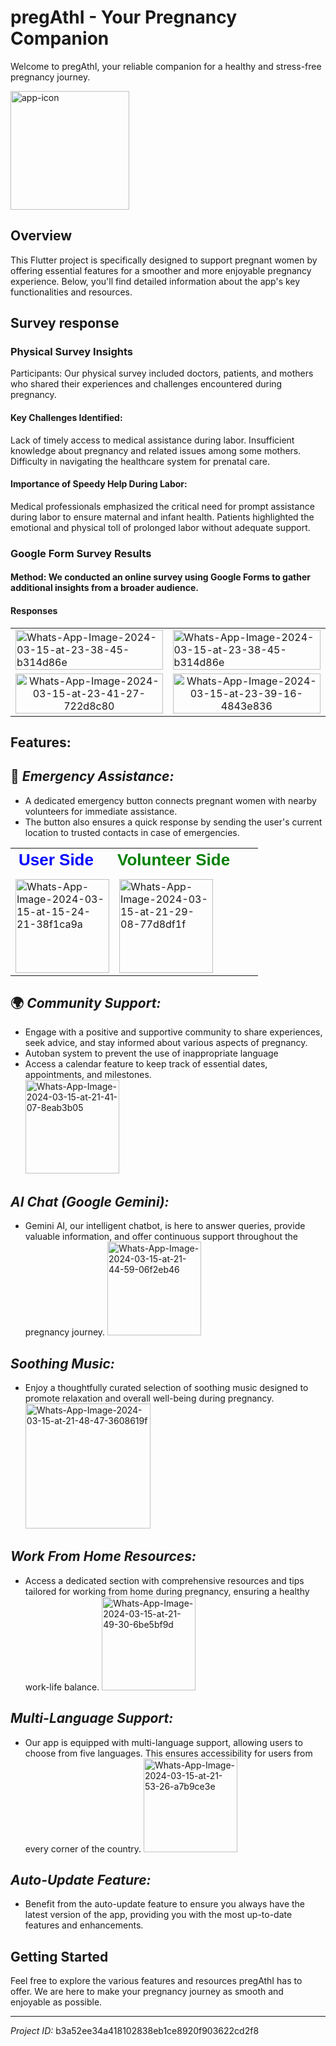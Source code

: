 # pregAthI - Your Pregnancy Companion

Welcome to pregAthI, your reliable companion for a healthy and stress-free pregnancy journey.
<div style="display: flex">
<a href="https://imgbb.com/"><img src="https://i.ibb.co/dr2KVxv/app-icon.png" alt="app-icon" border="0" height="190"></a>
</div>

## Overview

This Flutter project is specifically designed to support pregnant women by offering essential features for a smoother and more enjoyable pregnancy experience. Below, you'll find detailed information about the app's key functionalities and resources.

## Survey response
### Physical Survey Insights
<p>Participants: Our physical survey included doctors, patients, and mothers who shared their experiences and challenges encountered during pregnancy.<p>

#### Key Challenges Identified:
Lack of timely access to medical assistance during labor.
Insufficient knowledge about pregnancy and related issues among some mothers.
Difficulty in navigating the healthcare system for prenatal care.

#### Importance of Speedy Help During Labor:
Medical professionals emphasized the critical need for prompt assistance during labor to ensure maternal and infant health.
Patients highlighted the emotional and physical toll of prolonged labor without adequate support.

### Google Form Survey Results
#### Method: We conducted an online survey using Google Forms to gather additional insights from a broader audience.
#### Responses
<table style="width: 100%;">
  <tr>
    <td>
      <a href="https://ibb.co/x2Q7JLT"><img src="https://i.ibb.co/RgWDzbw/Whats-App-Image-2024-03-15-at-23-38-45-b314d86e.jpg" alt="Whats-App-Image-2024-03-15-at-23-38-45-b314d86e" border="0"style="width: 100%;"></a>
    </td>
    <td>
      <a href="https://ibb.co/x2Q7JLT"><img src="https://i.ibb.co/RgWDzbw/Whats-App-Image-2024-03-15-at-23-38-45-b314d86e.jpg" alt="Whats-App-Image-2024-03-15-at-23-38-45-b314d86e" border="0"style="width: 100%;"></a>
    </td>
  </tr>
  <tr> 
    <td style="text-align: center;">
   <a href="https://ibb.co/XtFd9NZ"><img src="https://i.ibb.co/gJtXGHM/Whats-App-Image-2024-03-15-at-23-41-27-722d8c80.jpg" alt="Whats-App-Image-2024-03-15-at-23-41-27-722d8c80" border="0" style="width: 100%;"></a>  
    </td>
    <td style="text-align: center;">
      <a href="https://ibb.co/hY6qmfB"><img src="https://i.ibb.co/bb0fKJs/Whats-App-Image-2024-03-15-at-23-39-16-4843e836.jpg" alt="Whats-App-Image-2024-03-15-at-23-39-16-4843e836" border="0" style="width: 100%;"></a>
    </td>
  </tr>
</table>

## Features:

## 🚨 *Emergency Assistance:*

   - A dedicated emergency button connects pregnant women with nearby volunteers for immediate assistance.
   - The button also ensures a quick response by sending the user's current location to trusted contacts in case of emergencies.
  <table style="width: 100%;">
  <tr>
    <td style="padding-right: 5px; font-size: 26px; font-family: Arial, sans-serif; color: blue; font-weight: bold;">
      User Side
    </td>
    <td style="padding-left: 5px; font-size: 26px; font-family: Arial, sans-serif; color: green; font-weight: bold;">
      Volunteer Side
    </td>
  </tr>
    <td ></td>
    <td ></td>
  </tr>
  <tr>
    <td >
      <a href="https://ibb.co/LdFYLxB"><img src="https://i.ibb.co/CKcmkb4/Whats-App-Image-2024-03-15-at-15-24-21-38f1ca9a.jpg" alt="Whats-App-Image-2024-03-15-at-15-24-21-38f1ca9a" border="0" width="150"></a>
    </td>
    <td >
      <a href="https://ibb.co/9GhMXTp"><img src="https://i.ibb.co/YbXr9kN/Whats-App-Image-2024-03-15-at-21-29-08-77d8df1f.jpg" alt="Whats-App-Image-2024-03-15-at-21-29-08-77d8df1f" border="0" width="150"></a>
    </td>
    <td ></td>
    <td ></td>
  </tr>
  </table>


## 🌍 *Community Support:*

   - Engage with a positive and supportive community to share experiences, seek advice, and stay informed about various aspects of pregnancy.
   - Autoban system to prevent the use of inappropriate language
   - Access a calendar feature to keep track of essential dates, appointments, and milestones.  
   <a href="https://ibb.co/QPpK9JS"><img src="https://i.ibb.co/LxYZS0j/Whats-App-Image-2024-03-15-at-21-41-07-8eab3b05.jpg" alt="Whats-App-Image-2024-03-15-at-21-41-07-8eab3b05" border="0" width="150"></a>

## *AI Chat (Google Gemini):*
   - Gemini AI, our intelligent chatbot, is here to answer queries, provide valuable information, and offer continuous support throughout the pregnancy journey.
   <a href="https://ibb.co/s2JJBLQ"><img src="https://i.ibb.co/6mJJd6b/Whats-App-Image-2024-03-15-at-21-44-59-06f2eb46.jpg" alt="Whats-App-Image-2024-03-15-at-21-44-59-06f2eb46" border="0" width="150"></a>

## *Soothing Music:*
   - Enjoy a thoughtfully curated selection of soothing music designed to promote relaxation and overall well-being during pregnancy.
   <a href="https://ibb.co/KG2X6Kh"><img src="https://i.ibb.co/4f87W1t/Whats-App-Image-2024-03-15-at-21-48-47-3608619f.jpg" alt="Whats-App-Image-2024-03-15-at-21-48-47-3608619f" border="0" width="200"></a>

## *Work From Home Resources:*
   - Access a dedicated section with comprehensive resources and tips tailored for working from home during pregnancy, ensuring a healthy work-life balance.
   <a href="https://ibb.co/0sGKwNr"><img src="https://i.ibb.co/3RCvJXc/Whats-App-Image-2024-03-15-at-21-49-30-6be5bf9d.jpg" alt="Whats-App-Image-2024-03-15-at-21-49-30-6be5bf9d" border="0" width="150"></a>

## *Multi-Language Support:*
   - Our app is equipped with multi-language support, allowing users to choose from five languages. This ensures accessibility for users from every corner of the country.
   <a href="https://ibb.co/vYcN3T6"><img src="https://i.ibb.co/dgfNPVw/Whats-App-Image-2024-03-15-at-21-53-26-a7b9ce3e.jpg" alt="Whats-App-Image-2024-03-15-at-21-53-26-a7b9ce3e" border="0" width="150"></a>

## *Auto-Update Feature:*
   - Benefit from the auto-update feature to ensure you always have the latest version of the app, providing you with the most up-to-date features and enhancements.

## Getting Started

Feel free to explore the various features and resources pregAthI has to offer. We are here to make your pregnancy journey as smooth and enjoyable as possible.

---

*Project ID:* b3a52ee34a418102838eb1ce8920f903622cd2f8
